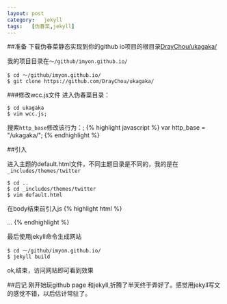 ```yaml
---
layout:	post
category:	jekyll
tags:	[伪春菜,jekyll]
---
```


##准备
下载伪春菜静态实现到你的github io项目的根目录[DrayChou/ukagaka/](https://github.com/DrayChou/ukagaka/)

我的项目目录在`～/github/imyon.github.io/`

	$ cd ～/github/imyon.github.io/
	$ git clone https://github.com/DrayChou/ukagaka/

###修改wcc.js文件
进入伪春菜目录：

	$ cd ukagaka
	$ vim wcc.js;

搜索`http_base`修改该行为：;
{% highlight javascript %}
var http_base = "/ukagaka/";
{% endhighlight %}

<!--break-->

##引入

进入主题的default.html文件，不同主题目录是不同的，我的是在`_includes/themes/twitter`

	$ cd ..
	$ cd _includes/themes/twitter
	$ vim default.html
在body结束前引入js
{% highlight html %}
<body>
	...
	<!--引入伪春菜-->
	<script src="http://code.jquery.com/jquery.min.js"></script>
	<script type="text/javascript" src="/ukagaka/wcc.js"></script>
</body>
{% endhighlight %}

最后使用jekyll命令生成网站

	$ cd ～/github/imyon.github.io/
	$ jekyll build

ok,结束，访问网站即可看到效果

##后记
刚开始玩github page 和jekyll,折腾了半天终于弄好了。感觉用jekyll写文的感觉不错，以后估计常驻了。

